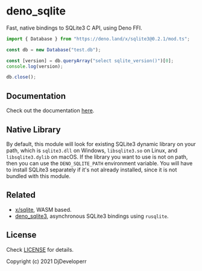 # deno_sqlite

Fast, native bindings to SQLite3 C API, using Deno FFI.

```ts
import { Database } from "https://deno.land/x/sqlite3@0.2.1/mod.ts";

const db = new Database("test.db");

const [version] = db.queryArray("select sqlite_version()")[0];
console.log(version);

db.close();
```

## Documentation

Check out the documentation
[here](https://doc.deno.land/https://deno.land/x/sqlite3@0.2.1/mod.ts).

## Native Library

By default, this module will look for existing SQLite3 dynamic library on your
path, which is `sqlite3.dll` on Windows, `libsqlite3.so` on Linux, and
`libsqlite3.dylib` on macOS. If the library you want to use is not on path, then
you can use the `DENO_SQLITE_PATH` environment variable. You will have to
install SQLite3 separately if it's not already installed, since it is not
bundled with this module.

## Related

- [x/sqlite](https://deno.land/x/sqlite), WASM based.
- [deno_sqlite3](https://github.com/littledivy/deno_sqlite3), asynchronous
  SQLite3 bindings using `rusqlite`.

## License

Check [LICENSE](./LICENSE) for details.

Copyright (c) 2021 DjDeveloperr
